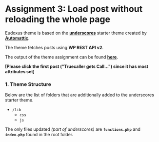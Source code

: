 Assignment 3: Load post without reloading the whole page
============

Eudoxus theme is based on the [**underscores**](http://underscores.me/) starter theme created by [**Automattic**](https://automattic.com/).

The theme fetches posts using **WP REST API v2**.

The output of the theme assignment can be found [**here**](http://nomnom33.fastcomet.host/home/).

**[Please click the first post ("Truecaller gets Call...") since it has most attributes set]**<br>

### 1. Theme Structure
Below are the list of folders that are additionally added to the underscores starter theme.
* `/lib`
    * `css`
    * `js`

The only files updated *(part of underscores)* are **`functions.php`** and **`index.php`** found in the root folder.
